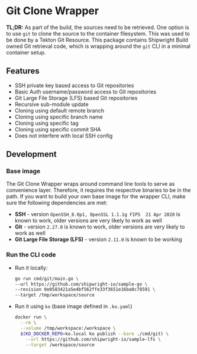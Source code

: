 # Git Clone Wrapper

**TL;DR:** As part of the build, the sources need to be retrieved. One option is to use `git` to clone the source to the container filesystem. This was used to be done by a Tekton Git Resource. This package contains Shipwright Build owned Git retrieval code, which is wrapping around the `git` CLI in a minimal container setup.

## Features

- SSH private key based access to Git repositories
- Basic Auth username/password access to Git repositories
- Git Large File Storage (LFS) based Git repositories
- Recursive sub-module update
- Cloning using default remote branch
- Cloning using specific branch name
- Cloning using specific tag
- Cloning using specific commit SHA
- Does not interfere with local SSH config

## Development

### Base image

The Git Clone Wrapper wraps around command line tools to serve as convenience layer. Therefore, it requires the respective binaries to be in the path. If you want to build your own base image for the wrapper CLI, make sure the following dependencies are met:

- **SSH** - version `OpenSSH_8.0p1, OpenSSL 1.1.1g FIPS  21 Apr 2020` is known to work, older versions are very likely to work as well
- **Git** - version `2.27.0` is known to work, older versions are very likely to work as well
- **Git Large File Storage (LFS)** - version `2.11.0` is known to be working

### Run the CLI code

- Run it locally:

  ```sh
  go run cmd/git/main.go \
  --url https://github.com/shipwright-io/sample-go \
  --revision 0e0583421a5e4bf562ffe33f3651e16ba0c78591 \
  --target /tmp/workspace/source
  ```

- Run it using `ko` (base image defined in `.ko.yaml`)

  ```sh
  docker run \
    --rm \
    --volume /tmp/workspace:/workspace \
    $(KO_DOCKER_REPO=ko.local ko publish --bare ./cmd/git) \
      --url https://github.com/shipwright-io/sample-lfs \
      --target /workspace/source
  ```
